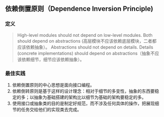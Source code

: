 ## 依赖倒置原则（Dependence Inversion Principle)

### 定义

> High-level modules should not depend on low-level modules. Both should depend on abstractions (高层模块不应该依赖底层模块，二者都应该依赖抽象）。
> Abstractions should not depend on details. Details (concrete implementations) should depend on abstractions（抽象不应该依赖细节，细节应该依赖抽象）。

### 最佳实践

1. 依赖倒置原则的中心思想是面向接口编程。
2. 依赖倒转原则是基于这样的设计理念：相对于细节的多变性，抽象的东西要稳定的多；以抽象为基础搭建的架构比以细节为基础的架构要稳定的多。
3. 使用接口或抽象类的目的是制定好规范，而不涉及任何具体的操作，把展现细节的任务交给他们的实现类去完成。